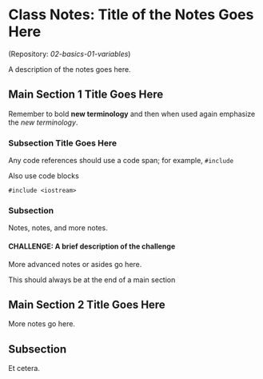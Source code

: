 # Class Notes: Title of the Notes Goes Here
(Repository: _02-basics-01-variables_)

A description of the notes goes here.

## Main Section 1 Title Goes Here
Remember to bold __new terminology__ and then when used again emphasize the _new terminology_.

### Subsection Title Goes Here
Any code references should use a code span; for example,  `#include`

Also use code blocks
```
#include <iostream>
```

### Subsection
Notes, notes, and more notes.

#### CHALLENGE: A brief description of the challenge
More advanced notes or asides go here.

This should always be at the end of a main section

## Main Section 2 Title Goes Here
More notes go here.

## Subsection
Et cetera.
